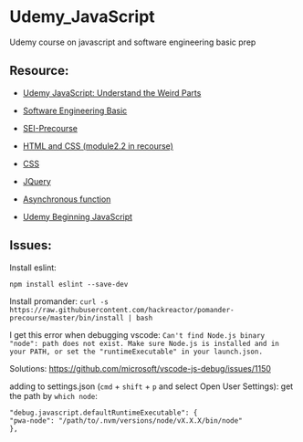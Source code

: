 # Udemy_JavaScript
Udemy course on javascript and software engineering basic prep

## Resource:

- [Udemy JavaScript: Understand the Weird Parts](https://www.udemy.com/course/understand-javascript/learn/lecture/2280580#overview)

- [Software Engineering Basic](https://learn-2.galvanize.com/cohorts/888)

- [SEI-Precourse](https://learn-2.galvanize.com/cohorts/3943)

- [HTML and CSS (module2.2 in recourse)](https://learn.shayhowe.com/html-css/)

- [CSS](https://developer.mozilla.org/en-US/docs/Learn/CSS/First_steps)

- [JQuery](https://learn.jquery.com/about-jquery/how-jquery-works/)

- [Asynchronous function](https://www.builder.io/blog/visualizing-nodejs-close-queue)

- [Udemy Beginning JavaScript](https://www.udemy.com/course/beginning-javascript/)

## Issues:

Install eslint:

`npm install eslint --save-dev`

Install promander:
`curl -s https://raw.githubusercontent.com/hackreactor/pomander-precourse/master/bin/install | bash`


I get this error when debugging vscode:
`Can't find Node.js binary "node": path does not exist. Make sure Node.js is installed and in your PATH, or set the "runtimeExecutable" in your launch.json.`

Solutions: https://github.com/microsoft/vscode-js-debug/issues/1150

adding to settings.json (`cmd` + `shift` + `p` and select Open User Settings):
get the path by `which node`:
```
"debug.javascript.defaultRuntimeExecutable": {
"pwa-node": "/path/to/.nvm/versions/node/vX.X.X/bin/node"
},
```

